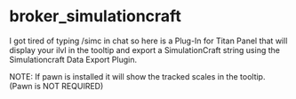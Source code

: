 # broker_simulationcraft
I got tired of typing /simc in chat so here is a Plug-In for Titan Panel that will display your ilvl in the tooltip and export a SimulationCraft string using the Simulationcraft Data Export Plugin.

NOTE: If pawn is installed it will show the tracked scales in the tooltip. (Pawn is NOT REQUIRED)
